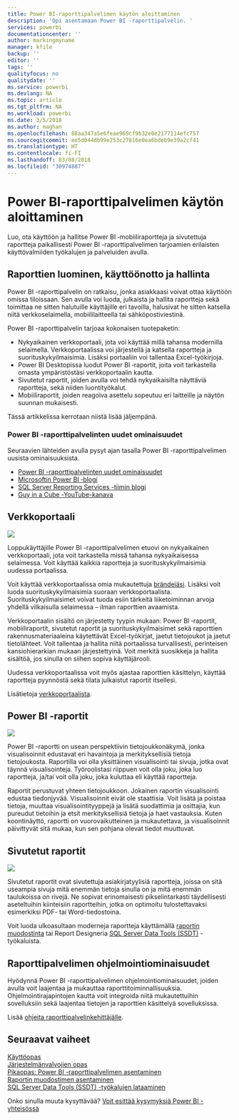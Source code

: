 ```yaml
---
title: Power BI-raporttipalvelimen käytön aloittaminen
description: 'Opi asentamaan Power BI -raporttipalvelin. '
services: powerbi
documentationcenter: ''
author: markingmyname
manager: kfile
backup: ''
editor: ''
tags: ''
qualityfocus: no
qualitydate: ''
ms.service: powerbi
ms.devlang: NA
ms.topic: article
ms.tgt_pltfrm: NA
ms.workload: powerbi
ms.date: 3/5/2018
ms.author: maghan
ms.openlocfilehash: 88aa347a5e6feae969cf9b32e0e2177114efc757
ms.sourcegitcommit: ee5d044db99e253c27816e0ea6bdeb9e39a2cf41
ms.translationtype: HT
ms.contentlocale: fi-FI
ms.lasthandoff: 03/08/2018
ms.locfileid: "30974887"
---
```

# <a name="get-started-with-power-bi-report-server"></a>Power BI-raporttipalvelimen käytön aloittaminen
Luo, ota käyttöön ja hallitse Power BI ‑mobiiliraportteja ja sivutettuja raportteja paikallisesti Power BI -raporttipalvelimen tarjoamien erilaisten käyttövalmiiden työkalujen ja palveluiden avulla.

## <a name="create-deploy-and-manage-reports"></a>Raporttien luominen, käyttöönotto ja hallinta
Power BI -raporttipalvelin on ratkaisu, jonka asiakkaasi voivat ottaa käyttöön omissa tiloissaan. Sen avulla voi luoda, julkaista ja hallita raportteja sekä toimittaa ne sitten halutuille käyttäjille eri tavoilla, halusivat he sitten katsella niitä verkkoselaimella, mobiililaitteella tai sähköpostiviestinä.

Power BI -raporttipalvelin tarjoaa kokonaisen tuotepaketin:

* Nykyaikainen verkkoportaali, jota voi käyttää millä tahansa modernilla selaimella. Verkkoportaalissa voi järjestellä ja katsella raportteja ja suorituskykyilmaisimia. Lisäksi portaaliin voi tallentaa Excel-työkirjoja.
* Power BI Desktopissa luodut Power BI ‑raportit, joita voit tarkastella omasta ympäristöstäsi verkkoportaalin kautta.
* Sivutetut raportit, joiden avulla voi tehdä nykyaikaisilta näyttäviä raportteja, sekä niiden luontityökalut.
* Mobiiliraportit, joiden reagoiva asettelu sopeutuu eri laitteille ja näytön suunnan mukaisesti.

Tässä artikkelissa kerrotaan niistä lisää jäljempänä.

### <a name="whats-new-in-power-bi-report-server"></a>Power BI -raporttipalvelinten uudet ominaisuudet
Seuraavien lähteiden avulla pysyt ajan tasalla Power BI -raporttipalvelimen uusista ominaisuuksista.

* [Power BI -raporttipalvelinten uudet ominaisuudet](whats-new.md)
* [Microsoftin Power BI ‑blogi](https://powerbi.microsoft.com/blog/)
* [SQL Server Reporting Services -tiimin blogi](https://blogs.msdn.microsoft.com/sqlrsteamblog/)
* [Guy in a Cube ‑YouTube-kanava](https://aka.ms/guyinacube)

## <a name="web-portal"></a>Verkkoportaali
![](media/get-started/web-portal.png)

Loppukäyttäjille Power BI -raporttipalvelimen etuovi on nykyaikainen verkkoportaali, jota voit tarkastella missä tahansa nykyaikaisessa selaimessa. Voit käyttää kaikkia raportteja ja suorituskykyilmaisimia uudessa portaalissa.

Voit käyttää verkkoportaalissa omia mukautettuja [brändejäsi](https://docs.microsoft.com/sql/reporting-services/branding-the-web-portal). Lisäksi voit luoda suorituskykyilmaisimia suoraan verkkoportaalista. Suorituskykyilmaisimet voivat tuoda esiin tärkeitä liiketoiminnan arvoja yhdellä vilkaisulla selaimessa – ilman raporttien avaamista.

Verkkoportaalin sisältö on järjestetty tyypin mukaan: Power BI ‑raportit, mobiiliraportit, sivutetut raportit ja suorituskykyilmaisimet sekä raporttien rakennusmateriaaleina käytettävät Excel-työkirjat, jaetut tietojoukot ja jaetut tietolähteet. Voit tallentaa ja hallita niitä portaalissa turvallisesti, perinteisen kansiohierarkian mukaan järjestettyinä. Voit merkitä suosikkeja ja hallita sisältöä, jos sinulla on siihen sopiva käyttäjärooli.

Uudessa verkkoportaalissa voit myös ajastaa raporttien käsittelyn, käyttää raportteja pyynnöstä sekä tilata julkaistut raportit itsellesi.

Lisätietoja [verkkoportaalista](https://docs.microsoft.com/sql/reporting-services/web-portal-ssrs-native-mode).

## <a name="power-bi-reports"></a>Power BI -raportit
![](media/get-started/powerbi-reports.png)

Power BI -raportti on usean perspektiivin tietojoukkonäkymä, jonka visualisoinnit edustavat eri havaintoja ja merkityksellisiä tietoja tietojoukosta.  Raportilla voi olla yksittäinen visualisointi tai sivuja, jotka ovat täynnä visualisointeja. Työroolistasi riippuen voit olla joku, joka luo raportteja, ja/tai voit olla joku, joka kuluttaa eli käyttää raportteja.

Raportit perustuvat yhteen tietojoukkoon. Jokainen raportin visualisointi edustaa tiedonjyvää. Visualisoinnit eivät ole staattisia. Voit lisätä ja poistaa tietoja, muuttaa visualisointityyppejä ja lisätä suodattimia ja osittajia, kun pureudut tietoihin ja etsit merkityksellisiä tietoja ja haet vastauksia. Kuten koontinäyttö, raportti on vuorovaikutteinen ja mukautettava, ja visualisoinnit päivittyvät sitä mukaa, kun sen pohjana olevat tiedot muuttuvat.

## <a name="paginated-reports"></a>Sivutetut raportit
![](media/get-started/paginated-reports.png)

Sivutetut raportit ovat sivutettuja asiakirjatyylisiä raportteja, joissa on sitä useampia sivuja mitä enemmän tietoja sinulla on ja mitä enemmän taulukoissa on rivejä. Ne sopivat erinomaisesti pikselintarkasti täydellisesti aseteltuihin kiinteisiin raportteihin, jotka on optimoitu tulostettavaksi esimerkiksi PDF- tai Word-tiedostoina.

Voit luoda ulkoasultaan moderneja raportteja käyttämällä [raportin muodostinta](https://docs.microsoft.com/sql/reporting-services/report-builder/report-builder-in-sql-server-2016) tai Report Designeria [SQL Server Data Tools (SSDT)](https://docs.microsoft.com/sql/reporting-services/tools/reporting-services-in-sql-server-data-tools-ssdt) -työkaluista.

## <a name="report-server-programming-features"></a>Raporttipalvelimen ohjelmointiominaisuudet
Hyödynnä Power BI -raporttipalvelimen ohjelmointiominaisuudet, joiden avulla voit laajentaa ja mukauttaa raporttitoiminnallisuuksia. Ohjelmointirajapintojen kautta voit integroida niitä mukautettuihin sovelluksiin sekä laajentaa tietojen ja raporttien käsittelyä sovelluksissa.

Lisää [ohjeita raporttipalvelinkehittäjälle](https://docs.microsoft.com/sql/reporting-services/reporting-services-developer-documentation).

## <a name="next-steps"></a>Seuraavat vaiheet
[Käyttöopas](user-handbook-overview.md)  
[Järjestelmänvalvojien opas](admin-handbook-overview.md)  
[Pikaopas: Power BI -raporttipalvelimen asentaminen](quickstart-install-report-server.md)  
[Raportin muodostimen asentaminen](https://docs.microsoft.com/sql/reporting-services/install-windows/install-report-builder)  
[SQL Server Data Tools (SSDT) -työkalujen lataaminen](http://go.microsoft.com/fwlink/?LinkID=616714)

Onko sinulla muuta kysyttävää? [Voit esittää kysymyksiä Power BI -yhteisössä](https://community.powerbi.com/)


